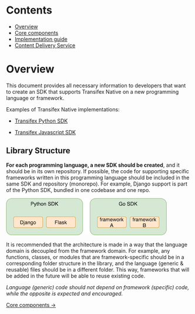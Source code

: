 # Contents

* [Overview](#overview)
* [Core components](core_components.md)
* [Implementation guide](implementation_guide.md)
* [Content Delivery Service](cds.md)

# Overview

This document provides all necessary information to developers that want to create an SDK that supports Transifex Native on a new programming language or framework.

Examples of Transifex Native implementations:

* [Transifex Python SDK](https://github.com/transifex/transifex-python/)

* [Transifex Javascript SDK](https://github.com/transifex/transifex-javascript)

## Library Structure

**For each programming language, a new SDK should be created**, and it should be in its own repository. If possible, the code for supporting specific frameworks written in this programming language should be included in the same SDK and repository (monorepo). For example, Django support is part of the Python SDK, bundled in one codebase and one repo.

![Native SDK library structure](native_sdk_library_structure.png)

It is recommended that the architecture is made in a way that the language domain is decoupled from the framework domain. For example, any functions, classes, or modules that are framework-specific should be in a corresponding folder structure in the library, and the language (generic & reusable) files should be in a different folder. This way, frameworks that will be added in the future will be able to reuse existing code.

*Language (generic) code should not depend on framework (specific) code, while the opposite is expected and encouraged.*

<div class="article-links only-next">
    <a href="core_components.html">Core components →</a>
</div>
